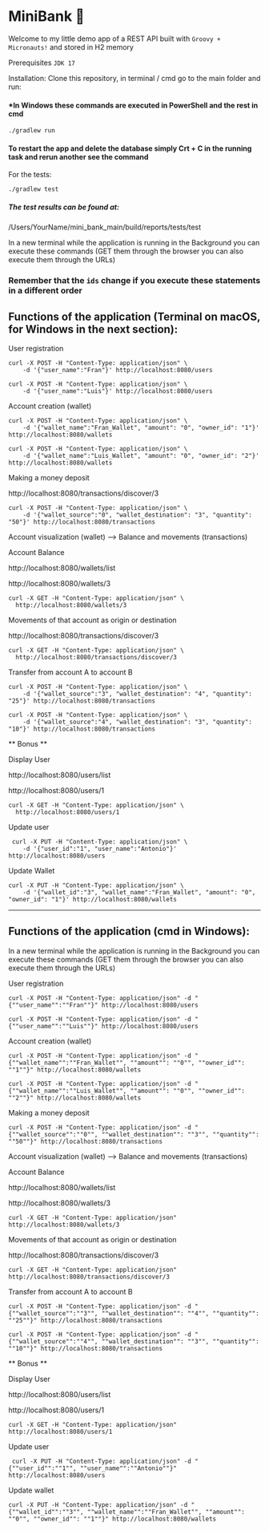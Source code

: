 # MiniBank 🏦

Welcome to my little demo app of a REST API built with `Groovy + Micronauts!` and stored in H2 memory

Prerequisites `JDK 17`

Installation: Clone this repository, in terminal / cmd go to the main folder and run:
#### *In Windows these commands are executed in PowerShell and the rest in cmd
```shell
./gradlew run
```
#### To restart the app and delete the database simply Crt + C in the running task and rerun another see the command
For the tests:
```shell
./gradlew test
```
##### The test results can be found at:
/Users/YourName/mini_bank_main/build/reports/tests/test

In a new terminal while the application is running in the Background you can execute these commands (GET them through the browser you can also execute them through the URLs)
### Remember that the `ids` change if you execute these statements in a different order

## Functions of the application (Terminal on macOS, for Windows in the next section):

User registration

```shell
curl -X POST -H "Content-Type: application/json" \
    -d '{"user_name":"Fran"}' http://localhost:8080/users
```
```shell
curl -X POST -H "Content-Type: application/json" \
    -d '{"user_name":"Luis"}' http://localhost:8080/users
```

Account creation (wallet)

```shell
curl -X POST -H "Content-Type: application/json" \
    -d '{"wallet_name":"Fran_Wallet", "amount": "0", "owner_id": "1"}' http://localhost:8080/wallets
```
```shell 
curl -X POST -H "Content-Type: application/json" \
    -d '{"wallet_name":"Luis_Wallet", "amount": "0", "owner_id": "2"}' http://localhost:8080/wallets
```

Making a money deposit

http://localhost:8080/transactions/discover/3
```shell
curl -X POST -H "Content-Type: application/json" \
    -d '{"wallet_source":"0", "wallet_destination": "3", "quantity": "50"}' http://localhost:8080/transactions
```


Account visualization (wallet) --> Balance and movements (transactions)

Account Balance

http://localhost:8080/wallets/list

http://localhost:8080/wallets/3
```shell
curl -X GET -H "Content-Type: application/json" \
  http://localhost:8080/wallets/3
```

Movements of that account as origin or destination

http://localhost:8080/transactions/discover/3
```shell
curl -X GET -H "Content-Type: application/json" \
  http://localhost:8080/transactions/discover/3
```

Transfer from account A to account B

```shell
curl -X POST -H "Content-Type: application/json" \
    -d '{"wallet_source":"3", "wallet_destination": "4", "quantity": "25"}' http://localhost:8080/transactions
```
```shell
curl -X POST -H "Content-Type: application/json" \
    -d '{"wallet_source":"4", "wallet_destination": "3", "quantity": "10"}' http://localhost:8080/transactions
```


** Bonus **

Display User

http://localhost:8080/users/list

http://localhost:8080/users/1
```shell
curl -X GET -H "Content-Type: application/json" \
  http://localhost:8080/users/1
```

Update user 

```shell
 curl -X PUT -H "Content-Type: application/json" \
    -d '{"user_id":"1", "user_name":"Antonio"}' http://localhost:8080/users
```

Update Wallet

```shell
curl -X PUT -H "Content-Type: application/json" \
    -d '{"wallet_id":"3", "wallet_name":"Fran_Wallet", "amount": "0", "owner_id": "1"}' http://localhost:8080/wallets
```

---

## Functions of the application (cmd in Windows):

In a new terminal while the application is running in the Background you can execute these commands (GET them through the browser you can also execute them through the URLs)

User registration

```shell
curl -X POST -H "Content-Type: application/json" -d "{""user_name"":""Fran""}" http://localhost:8080/users
```
```shell
curl -X POST -H "Content-Type: application/json" -d "{""user_name"":""Luis""}" http://localhost:8080/users
```



Account creation (wallet)
```shell
curl -X POST -H "Content-Type: application/json" -d "{""wallet_name"":""Fran_Wallet"", ""amount"": ""0"", ""owner_id"": ""1""}" http://localhost:8080/wallets
```
```shell 
curl -X POST -H "Content-Type: application/json" -d "{""wallet_name"":""Luis_Wallet"", ""amount"": ""0"", ""owner_id"": ""2""}" http://localhost:8080/wallets
```


Making a money deposit
```shell
curl -X POST -H "Content-Type: application/json" -d "{""wallet_source"":""0"", ""wallet_destination"": ""3"", ""quantity"": ""50""}" http://localhost:8080/transactions
```

Account visualization (wallet) --> Balance and movements (transactions)

Account Balance

http://localhost:8080/wallets/list

http://localhost:8080/wallets/3
```shell
curl -X GET -H "Content-Type: application/json" http://localhost:8080/wallets/3
```

Movements of that account as origin or destination

http://localhost:8080/transactions/discover/3
```shell
curl -X GET -H "Content-Type: application/json" http://localhost:8080/transactions/discover/3
```

Transfer from account A to account B
```shell
curl -X POST -H "Content-Type: application/json" -d "{""wallet_source"":""3"", ""wallet_destination"": ""4"", ""quantity"": ""25""}" http://localhost:8080/transactions
```
```shell
curl -X POST -H "Content-Type: application/json" -d "{""wallet_source"":""4"", ""wallet_destination"": ""3"", ""quantity"": ""10""}" http://localhost:8080/transactions
```


** Bonus **

Display User

http://localhost:8080/users/list

http://localhost:8080/users/1
```shell
curl -X GET -H "Content-Type: application/json" http://localhost:8080/users/1
```

Update user 
```shell
 curl -X PUT -H "Content-Type: application/json" -d "{""user_id"":""1"", ""user_name"":""Antonio""}" http://localhost:8080/users
```

Update wallet
```shell
curl -X PUT -H "Content-Type: application/json" -d "{""wallet_id"":""3"", ""wallet_name"":""Fran_Wallet"", ""amount"": ""0"", ""owner_id"": ""1""}" http://localhost:8080/wallets
```

